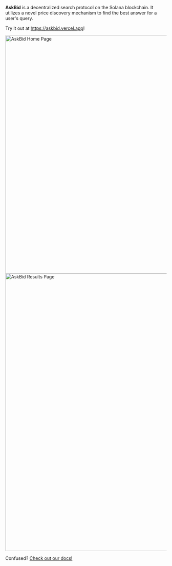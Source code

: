 **AskBid** is a decentralized search protocol on the Solana blockchain. It utilizes a novel price discovery mechanism to find the best answer for a user's query.

Try it out at https://askbid.vercel.app!

<img width="741" alt="AskBid Home Page" src="https://user-images.githubusercontent.com/587537/140472047-42eceab0-71e0-44cf-8c1f-710dfa667217.png">

<img width="865" alt="AskBid Results Page" src="https://user-images.githubusercontent.com/587537/140472200-b32537b8-e6c8-4ce2-ab14-fee0e1a2aba2.png">


Confused? [Check out our docs!](https://askbid.vercel.app/docs/index.html)
